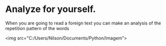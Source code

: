 
<h1>Analyze for yourself.</h1>

When you are going to read a foreign text you 
can make an analysis of the repetition pattern 
of the words

 <img src="C:/Users/Nilson/Documents/Python/Imagem”>

